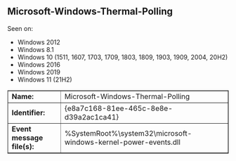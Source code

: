 ## Microsoft-Windows-Thermal-Polling

Seen on:
* Windows 2012
* Windows 8.1
* Windows 10 (1511, 1607, 1703, 1709, 1803, 1809, 1903, 1909, 2004, 20H2)
* Windows 2016
* Windows 2019
* Windows 11 (21H2)

<table border="1" class="docutils">
  <tbody>
    <tr>
      <td><b>Name:</b></td>
      <td>Microsoft-Windows-Thermal-Polling</td>
    </tr>
    <tr>
      <td><b>Identifier:</b></td>
      <td>{e8a7c168-81ee-465c-8e8e-d39a2ac1ca41}</td>
    </tr>
    <tr>
      <td><b>Event message file(s):</b></td>
      <td>%SystemRoot%\system32\microsoft-windows-kernel-power-events.dll</td>
    </tr>
  </tbody>
</table>

&nbsp;

